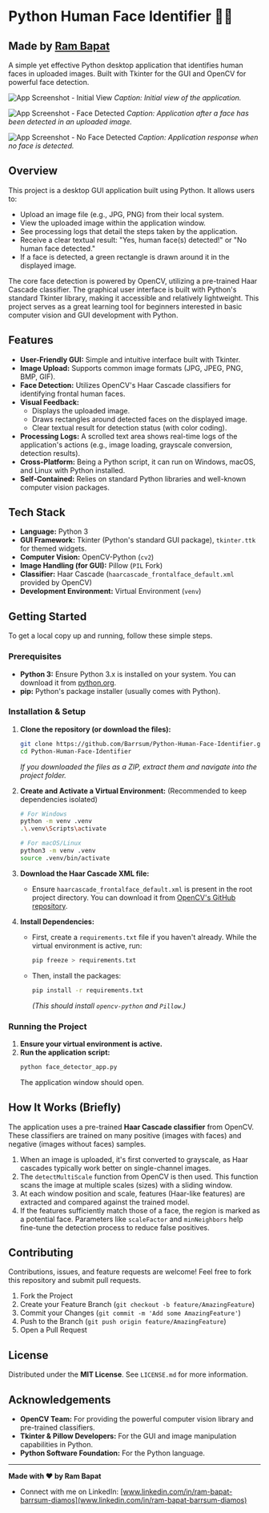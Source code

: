 # Python Human Face Identifier 🐍👤

## Made by [Ram Bapat](www.linkedin.com/in/ram-bapat-barrsum-diamos)

A simple yet effective Python desktop application that identifies human faces in uploaded images. Built with Tkinter for the GUI and OpenCV for powerful face detection.

![App Screenshot - Initial View](./screenshots/app_initial_view.png)
*Caption: Initial view of the application.*

![App Screenshot - Face Detected](./screenshots/app_face_detected.png)
*Caption: Application after a face has been detected in an uploaded image.*

![App Screenshot - No Face Detected](./screenshots/app_no_face_detected.png)
*Caption: Application response when no face is detected.*

<!-- ================================================== -->

## Overview

This project is a desktop GUI application built using Python. It allows users to:

*   Upload an image file (e.g., JPG, PNG) from their local system.
*   View the uploaded image within the application window.
*   See processing logs that detail the steps taken by the application.
*   Receive a clear textual result: "Yes, human face(s) detected!" or "No human face detected."
*   If a face is detected, a green rectangle is drawn around it in the displayed image.

The core face detection is powered by OpenCV, utilizing a pre-trained Haar Cascade classifier. The graphical user interface is built with Python's standard Tkinter library, making it accessible and relatively lightweight. This project serves as a great learning tool for beginners interested in basic computer vision and GUI development with Python.

## Features

*   **User-Friendly GUI:** Simple and intuitive interface built with Tkinter.
*   **Image Upload:** Supports common image formats (JPG, JPEG, PNG, BMP, GIF).
*   **Face Detection:** Utilizes OpenCV's Haar Cascade classifiers for identifying frontal human faces.
*   **Visual Feedback:**
    *   Displays the uploaded image.
    *   Draws rectangles around detected faces on the displayed image.
    *   Clear textual result for detection status (with color coding).
*   **Processing Logs:** A scrolled text area shows real-time logs of the application's actions (e.g., image loading, grayscale conversion, detection results).
*   **Cross-Platform:** Being a Python script, it can run on Windows, macOS, and Linux with Python installed.
*   **Self-Contained:** Relies on standard Python libraries and well-known computer vision packages.

## Tech Stack

*   **Language:** Python 3
*   **GUI Framework:** Tkinter (Python's standard GUI package), `tkinter.ttk` for themed widgets.
*   **Computer Vision:** OpenCV-Python (`cv2`)
*   **Image Handling (for GUI):** Pillow (`PIL` Fork)
*   **Classifier:** Haar Cascade (`haarcascade_frontalface_default.xml` provided by OpenCV)
*   **Development Environment:** Virtual Environment (`venv`)

## Getting Started

To get a local copy up and running, follow these simple steps.

### Prerequisites

*   **Python 3:** Ensure Python 3.x is installed on your system. You can download it from [python.org](https://www.python.org/).
*   **pip:** Python's package installer (usually comes with Python).

### Installation & Setup

1.  **Clone the repository (or download the files):**
    ```bash
    git clone https://github.com/Barrsum/Python-Human-Face-Identifier.git
    cd Python-Human-Face-Identifier

    ```
    *If you downloaded the files as a ZIP, extract them and navigate into the project folder.*

2.  **Create and Activate a Virtual Environment:**
    (Recommended to keep dependencies isolated)
    ```bash
    # For Windows
    python -m venv .venv
    .\.venv\Scripts\activate

    # For macOS/Linux
    python3 -m venv .venv
    source .venv/bin/activate
    ```

3.  **Download the Haar Cascade XML file:**
    *   Ensure `haarcascade_frontalface_default.xml` is present in the root project directory. You can download it from [OpenCV's GitHub repository](https://raw.githubusercontent.com/opencv/opencv/master/data/haarcascades/haarcascade_frontalface_default.xml).

4.  **Install Dependencies:**
    *   First, create a `requirements.txt` file if you haven't already. While the virtual environment is active, run:
        ```bash
        pip freeze > requirements.txt
        ```
    *   Then, install the packages:
        ```bash
        pip install -r requirements.txt
        ```
        *(This should install `opencv-python` and `Pillow`.)*

### Running the Project

1.  **Ensure your virtual environment is active.**
2.  **Run the application script:**
    ```bash
    python face_detector_app.py
    ```
    The application window should open.

## How It Works (Briefly)

The application uses a pre-trained **Haar Cascade classifier** from OpenCV. These classifiers are trained on many positive (images with faces) and negative (images without faces) samples.

1.  When an image is uploaded, it's first converted to grayscale, as Haar cascades typically work better on single-channel images.
2.  The `detectMultiScale` function from OpenCV is then used. This function scans the image at multiple scales (sizes) with a sliding window.
3.  At each window position and scale, features (Haar-like features) are extracted and compared against the trained model.
4.  If the features sufficiently match those of a face, the region is marked as a potential face. Parameters like `scaleFactor` and `minNeighbors` help fine-tune the detection process to reduce false positives.

## Contributing

Contributions, issues, and feature requests are welcome!
Feel free to fork this repository and submit pull requests.

1.  Fork the Project
2.  Create your Feature Branch (`git checkout -b feature/AmazingFeature`)
3.  Commit your Changes (`git commit -m 'Add some AmazingFeature'`)
4.  Push to the Branch (`git push origin feature/AmazingFeature`)
5.  Open a Pull Request

## License

Distributed under the **MIT License**. See `LICENSE.md` for more information.


## Acknowledgements

*   **OpenCV Team:** For providing the powerful computer vision library and pre-trained classifiers.
*   **Tkinter & Pillow Developers:** For the GUI and image manipulation capabilities in Python.
*   **Python Software Foundation:** For the Python language.

---

**Made with ❤️ by Ram Bapat**

*   Connect with me on LinkedIn: [www.linkedin.com/in/ram-bapat-barrsum-diamos](www.linkedin.com/in/ram-bapat-barrsum-diamos)
